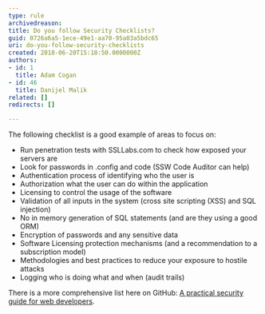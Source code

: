 ```yaml
---
type: rule
archivedreason: 
title: Do you follow Security Checklists?
guid: 0726a6a5-1ece-49e1-aa70-95a03a5bdc65
uri: do-you-follow-security-checklists
created: 2018-06-20T15:18:50.0000000Z
authors:
- id: 1
  title: Adam Cogan
- id: 46
  title: Danijel Malik
related: []
redirects: []

---
```


The following checklist is a good example of areas to focus on:

* Run penetration tests with SSLLabs.com to check how exposed your servers are
* Look for passwords in .config and code (SSW Code Auditor can help)
* Authentication process of identifying who the user is
* Authorization what the user can do within the application
* Licensing to control the usage of the software
* Validation of all inputs in the system (cross site scripting (XSS) and SQL injection)
* No in memory generation of SQL statements (and are they using a good ORM)
* Encryption of passwords and any sensitive data
* Software Licensing protection mechanisms (and a recommendation to a subscription model)
* Methodologies and best practices to reduce your exposure to hostile attacks
* Logging who is doing what and when (audit trails)


There is a more comprehensive list here on GitHub: [A practical security guide for web developers](http&#58;//bit.ly/SecurityGuide-Checklist).


<!--endintro-->
